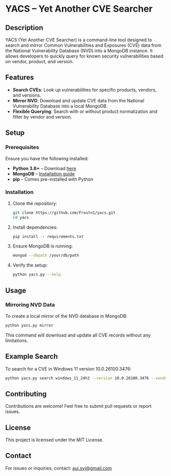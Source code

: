 # YACS – Yet Another CVE Searcher

## Description

YACS (Yet Another CVE Searcher) is a command-line tool designed to search and mirror Common Vulnerabilities and Exposures (CVE) data from the National Vulnerability Database (NVD) into a MongoDB instance. It allows developers to quickly query for known security vulnerabilities based on vendor, product, and version.

## Features

- **Search CVEs**: Look up vulnerabilities for specific products, vendors, and versions.
- **Mirror NVD**: Download and update CVE data from the National Vulnerability Database into a local MongoDB.
- **Flexible Querying**: Search with or without product normalization and filter by vendor and version.

## Setup

### Prerequisites

Ensure you have the following installed:

- **Python 3.8+** – Download [here](https://www.python.org/downloads/)
- **MongoDB** – [Installation guide](https://docs.mongodb.com/manual/installation/)
- **pip** – Comes pre-installed with Python

### Installation

1. Clone the repository:

   ```sh
   git clone https://github.com/Frostn1/yacs.git
   cd yacs
   ```

2. Install dependencies:

   ```sh
   pip install -r requirements.txt
   ```

3. Ensure MongoDB is running:

   ```sh
   mongod --dbpath /your/db/path
   ```

4. Verify the setup:
   ```sh
   python yacs.py --help
   ```

## Usage

### Mirroring NVD Data

To create a local mirror of the NVD database in MongoDB:

```sh
python yacs.py mirror
```

This command will download and update all CVE records without any limitations.

## Example Search

To search for a CVE in Windows 11 version 10.0.26100.3476:

```sh
python yacs.py search windows_11_24h2 --version 10.0.26100.3476 --vendor microsoft --dont-normalize-product
```

## Contributing

Contributions are welcome! Feel free to submit pull requests or report issues.

## License

This project is licensed under the MIT License.

## Contact

For issues or inquiries, contact: aui.svi@gmail.com
